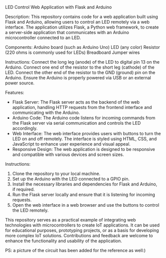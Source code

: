 LED Control Web Application with Flask and Arduino

Description:
This repository contains code for a web application built using Flask and Arduino, allowing users to control an LED remotely via a web interface. The application utilizes Flask, a Python web framework, to create a server-side application that communicates with an Arduino microcontroller connected to an LED.

Components:
Arduino board (such as Arduino Uno)
LED (any color)
Resistor (220 ohms is commonly used for LEDs)
Breadboard
Jumper wires

Instructions:
Connect the long leg (anode) of the LED to digital pin 13 on the Arduino.
Connect one end of the resistor to the short leg (cathode) of the LED.
Connect the other end of the resistor to the GND (ground) pin on the Arduino.
Ensure the Arduino is properly powered via USB or an external power source.

Features:
- Flask Server: The Flask server acts as the backend of the web application, handling HTTP requests from the frontend interface and communicating with the Arduino.
- Arduino Code: The Arduino code listens for incoming commands from the Flask server via serial communication and controls the LED accordingly.
- Web Interface: The web interface provides users with buttons to turn the LED on and off remotely. The interface is styled using HTML, CSS, and JavaScript to enhance user experience and visual appeal.
- Responsive Design: The web application is designed to be responsive and compatible with various devices and screen sizes.


Instructions:
1. Clone the repository to your local machine.
2. Set up the Arduino with the LED connected to a GPIO pin.
3. Install the necessary libraries and dependencies for Flask and Arduino, if required.
4. Run the Flask server locally and ensure that it is listening for incoming requests.
5. Open the web interface in a web browser and use the buttons to control the LED remotely.

This repository serves as a practical example of integrating web technologies with microcontrollers to create IoT applications. It can be used for educational purposes, prototyping projects, or as a basis for developing more complex IoT solutions. Contributions and feedback are welcome to enhance the functionality and usability of the application.


PS: a picture of the circuit has been added for the reference as well:)
